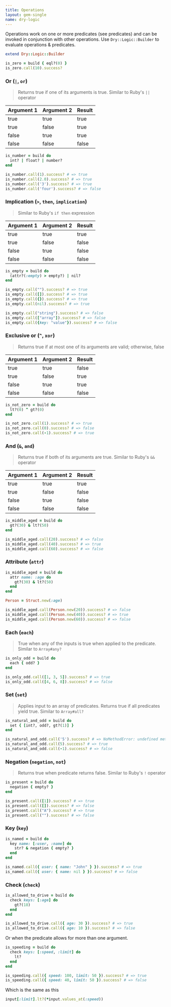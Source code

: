```yaml
---
title: Operations
layout: gem-single
name: dry-logic
---
```


Operations work on one or more predicates (see predicates) and can be invoked in conjunction with other operations. Use `Dry::Logic::Builder` to evaluate operations & predicates.

``` ruby
extend Dry::Logic::Builder

is_zero = build { eql?(0) }
is_zero.call(10).success?
```

### Or (`|`, `or`)

> Returns true if one of its arguments is true. Similar to Ruby's `||` operator

| Argument 1 | Argument 2 | Result |
| ---------- | ---------- | ------ |
| true       | true       | true   |
| true       | false      | true   |
| false      | true       | true   |
| false      | false      | false  |

``` ruby
is_number = build do
  int? | float? | number?
end

is_number.call(1).success? # => true
is_number.call(2.0).success? # => true
is_number.call('3').success? # => true
is_number.call('four').success? # => false
```

### Implication (`>`, `then`, `implication`)

> Similar to Ruby's `if then` expression

| Argument 1 | Argument 2 | Result |
| ---------- | ---------- | ------ |
| true       | true       | true   |
| true       | false      | false  |
| false      | true       | false  |
| false      | false      | false  |

``` ruby
is_empty = build do
  (attr?(:empty) > empty?) | nil?
end

is_empty.call("").success? # => true
is_empty.call([]).success? # => true
is_empty.call({}).success? # => true
is_empty.call(nil).success? # => true

is_empty.call("string").success? # => false
is_empty.call(["array"]).success? # => false
is_empty.call({key: "value"}).success? # => false
```

### Exclusive or (`^`, `xor`)

> Returns true if at most one of its arguments are valid; otherwise, false

| Argument 1 | Argument 2 | Result |
| ---------- | ---------- | ------ |
| true       | true       | false  |
| true       | false      | true   |
| false      | true       | true   |
| false      | false      | false  |

``` ruby
is_not_zero = build do
  lt?(0) ^ gt?(0)
end

is_not_zero.call(1).success? # => true
is_not_zero.call(0).success? # => false
is_not_zero.call(-1).success? # => true
```

### And (`&`, `and`)

> Returns true if both of its arguments are true. Similar to Ruby's `&&` operator

| Argument 1 | Argument 2 | Result |
| ---------- | ---------- | ------ |
| true       | true       | true   |
| true       | false      | false  |
| false      | true       | false  |
| false      | false      | false  |

``` ruby
is_middle_aged = build do
  gt?(30) & lt?(50)
end

is_middle_aged.call(20).success? # => false
is_middle_aged.call(40).success? # => true
is_middle_aged.call(60).success? # => false
```

### Attribute (`attr`)

``` ruby
is_middle_aged = build do
  attr name: :age do
    gt?(30) & lt?(50)
  end
end

Person = Struct.new(:age)

is_middle_aged.call(Person.new(20)).success? # => false
is_middle_aged.call(Person.new(40)).success? # => true
is_middle_aged.call(Person.new(60)).success? # => false
```

### Each (`each`)

> True when any of the inputs is true when applied to the predicate. Similar to `Array#any?`

``` ruby
is_only_odd = build do
  each { odd? }
end

is_only_odd.call([1, 3, 5]).success? # => true
is_only_odd.call([4, 6, 8]).success? # => false
```

### Set (`set`)

> Applies input to an array of predicates. Returns true if all predicates yield true. Similar to `Array#all?`

``` ruby
is_natural_and_odd = build do
  set { [int?, odd?, gt?(1)] }
end

is_natural_and_odd.call('5').success? # => NoMethodError: undefined method `odd?' for "5":String
is_natural_and_odd.call(5).success? # => true
is_natural_and_odd.call(-1).success? # => false
```

### Negation (`negation`, `not`)

> Returns true when predicate returns false. Similar to Ruby's `!` operator

``` ruby
is_present = build do
  negation { empty? }
end

is_present.call([1]).success? # => true
is_present.call([]).success? # => false
is_present.call("A").success? # => true
is_present.call("").success? # => false
```

### Key (`key`)

``` ruby
is_named = build do
  key name: [:user, :name] do
    str? & negation { empty? }
  end
end

is_named.call({ user: { name: "John" } }).success? # => true
is_named.call({ user: { name: nil } }).success? # => false
```

### Check (`check`)

``` ruby
is_allowed_to_drive = build do
  check keys: [:age] do
    gt?(18)
  end
end

is_allowed_to_drive.call({ age: 30 }).success? # => true
is_allowed_to_drive.call({ age: 10 }).success? # => false
```

Or when the predicate allows for more than one argument.

``` ruby
is_speeding = build do
  check keys: [:speed, :limit] do
    lt?
  end
end

is_speeding.call({ speed: 100, limit: 50 }).success? # => true
is_speeding.call({ speed: 40, limit: 50 }).success? # => false
```

Which is the same as this

``` ruby
input[:limit].lt?(*input.values_at(:speed))
```
